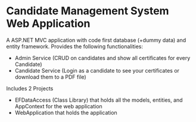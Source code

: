 # Candidate Management System Web Application
A ASP.NET MVC application with code first database (+dummy data) and entity framework.
Provides the following functionalities:
  - Admin Service (CRUD on candidates and show all certificates for every Candidate)
  - Candidate Service (Login as a candidate to see your certificates or download them to a PDF file)

Includes 2 Projects
  - EFDataAccess (Class Library) that holds all the models, entities, and AppContext for the web application
  - WebApplication that holds the application
